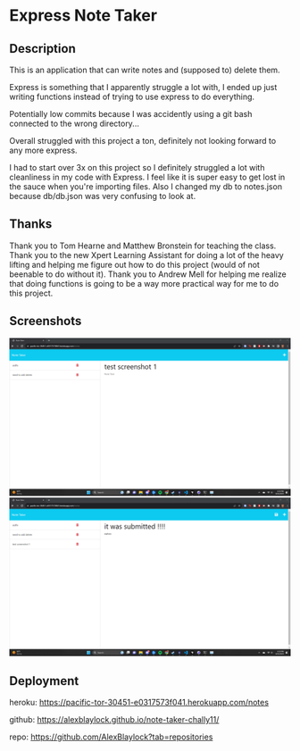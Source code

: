 # Express Note Taker

## Description
This is an application that can write notes and (supposed to) delete them.

Express is something that I apparently struggle a lot with, I ended up just writing functions instead of trying to use express to do everything.

Potentially low commits because I was accidently using a git bash connected to the wrong directory...

Overall struggled with this project a ton, definitely not looking forward to any more express.

I had to start over 3x on this project so I definitely struggled a lot with cleanliness in my code with Express. I feel like it is super easy to get lost in the sauce when you're importing files. Also I changed my db to notes.json because db/db.json was very confusing to look at.

## Thanks

Thank you to Tom Hearne and Matthew Bronstein for teaching the class. Thank you to the new Xpert Learning Assistant for doing a lot of the heavy lifting and helping me figure out how to do this project (would of not beenable to do without it). Thank you to Andrew Mell for helping me realize that doing functions is going to be a way more practical way for me to do this project.

## Screenshots

![ss1](chall11ss1.png)
![ss2](chall11ss2.png)

## Deployment
heroku: https://pacific-tor-30451-e0317573f041.herokuapp.com/notes

github: https://alexblaylock.github.io/note-taker-chally11/

repo: https://github.com/AlexBlaylock?tab=repositories